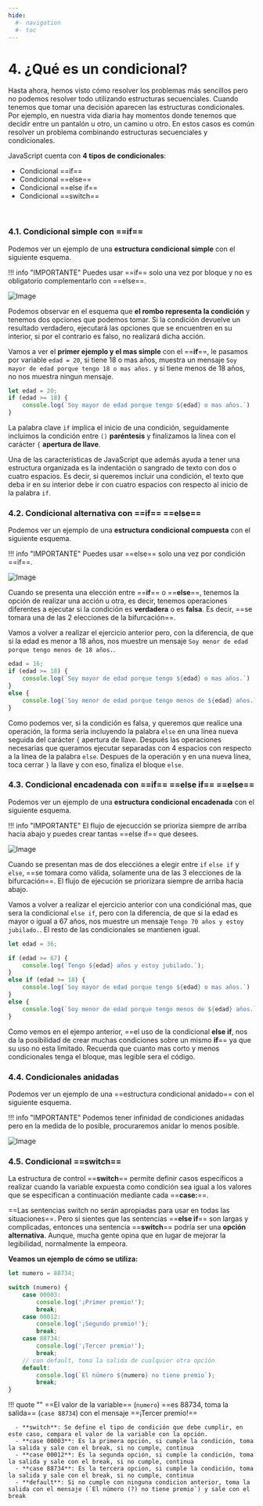 ```yaml
---
hide:
  #- navigation
  #- toc
---
```


# 4. ¿Qué es un condicional?
Hasta ahora, hemos visto cómo resolver los problemas más sencillos pero no podemos resolver todo utilizando estructuras secuenciales. Cuando tenemos que tomar una decisión aparecen las estructuras condicionales. Por ejemplo, en nuestra vida diaria hay momentos donde tenemos que decidir entre un pantalón u otro, un camino u otro. En estos casos es común resolver un problema combinando estructuras secuenciales y condicionales.

JavaScript cuenta con **4 tipos de condicionales**:

  - Condicional ==if==
  - Condicional ==else==
  - Condicional ==else if==
  - Condicional ==switch==
<br>

### 4.1. Condicional simple con ==if==
Podemos ver un ejemplo de una **estructura condicional simple** con el siguiente esquema.

!!! info "IMPORTANTE"
    Puedes usar ==if== solo una vez por bloque y no es obligatorio complementarlo con ==else==.

![Image](../../../assets/images/devcamp/checkpoint-07/estructura-simple.png)
<br>

Podemos observar en el esquema que **el rombo representa la condición** y tenemos dos opciones que podemos tomar. Si la condición devuelve un resultado verdadero, ejecutará las opciones que se encuentren en su interior, si por el contrario es falso, no realizará dicha acción.

Vamos a ver el **primer ejemplo y el mas simple** con el ==**if**==, le pasamos por variable `edad = 20`, si tiene 18 o mas años, muestra un mensaje `Soy mayor de edad porque tengo 18 o mas años.` y si tiene menos de 18 años, no nos muestra ningun mensaje.

```js title="ejemplo.js"
let edad = 20;
if (edad >= 18) {
    console.log(`Soy mayor de edad porque tengo ${edad} o mas años.`)
}
```

La palabra clave `if` implica el inicio de una condición, seguidamente incluimos la condición entre `()` **paréntesis** y finalizamos la línea con el carácter `{` **apertura de llave**.

Una de las características de JavaScript que además ayuda a tener una estructura organizada es la indentación o sangrado de texto con dos o cuatro espacios. Es decir, si queremos incluir una condición, el texto que deba ir en su interior debe ir con cuatro espacios con respecto al inicio de la palabra `if`.

### 4.2. Condicional alternativa con ==if== ==else==
Podemos ver un ejemplo de una **estructura condicional compuesta** con el siguiente esquema.

!!! info "IMPORTANTE"
    Puedes usar ==else== solo una vez por condición ==if==.

![Image](../../../assets/images/devcamp/checkpoint-07/estructura-compuesta.png)
<br>

Cuando se presenta una elección entre ==**if**== o ==**else**==, tenemos la opción de realizar una acción u otra, es decir, tenemos operaciones diferentes a ejecutar si la condición es **verdadera** o es **falsa**. Es decir, ==se tomara una de las 2 elecciones de la bifurcación==.

Vamos a volver a realizar el ejercicio anterior pero, con la diferencia, de que si la edad es menor a 18 años, nos muestre un mensaje `Soy menor de edad porque tengo menos de 18 años.`.

```js title="ejemplo.js"
edad = 16;
if (edad >= 18) {
    console.log(`Soy mayor de edad porque tengo ${edad} o mas años.`)
}
else {
    console.log(`Soy menor de edad porque tengo menos de ${edad} años.`);
}
```

Como podemos ver, si la condición es falsa, y queremos que realice una operación, la forma sería incluyendo la palabra `else` en una línea nueva seguida del carácter `{` apertura de llave. Después las operaciones necesarias que queramos ejecutar separadas con 4 espacios con respecto a la línea de la palabra `else`. Despues de la operación y en una nueva línea, toca cerrar `}` la llave y con eso, finaliza el bloque `else`.

### 4.3. Condicional encadenada con ==if== ==else if== ==else==
Podemos ver un ejemplo de una **estructura condicional encadenada** con el siguiente esquema.

!!! info "IMPORTANTE"
    El flujo de ejecucción se prioriza siempre de arriba hacia abajo y puedes crear tantas ==else if== que desees.

![Image](../../../assets/images/devcamp/checkpoint-07/estructura-encadenada.png)
<br>

Cuando se presentan mas de dos elecciónes a elegir entre `if` `else if` y `else`, ==se tomara como válida, solamente una de las 3 elecciones de la bifurcación==. El flujo de ejecución se priorizara siempre de arriba hacia abajo.

Vamos a volver a realizar el ejercicio anterior con una condiciónal mas, que sera la condicional `else if`, pero con la diferencia, de que si la edad es mayor o igual a 67 años, nos muestre un mensaje `Tengo 70 años y estoy jubilado.`. El resto de las condicionales se mantienen igual.

```js title="ejemplo.js"
let edad = 36;

if (edad >= 67) {
    console.log(`Tengo ${edad} años y estoy jubilado.`);
}
else if (edad >= 18) {
    console.log(`Soy mayor de edad porque tengo ${edad} o mas años.`)
}
else {
    console.log(`Soy menor de edad porque tengo menos de ${edad} años.`);
}
```

Como vemos en el ejempo anterior, ==el uso de la condicional **else if**, nos da la posibilidad de crear muchas condiciones sobre un mismo **if**== ya que su uso no esta limitado. Recuerda que cuanto mas corto y menos condicionales tenga el bloque, mas legible sera el código.

### 4.4. Condicionales anidadas
Podemos ver un ejemplo de una ==estructura condicional anidado== con el siguiente esquema.

!!! info "IMPORTANTE"
    Podemos tener infinidad de condiciones anidadas pero en la medida de lo posible, procuraremos anidar lo menos posible.

![Image](../../../assets/images/devcamp/checkpoint-07/estructura-anidada.png)
<br>

### 4.5. Condicional ==switch==
La estructura de control ==**switch**== permite definir casos específicos a realizar cuando la variable expuesta como condición sea igual a los valores que se especifican a continuación mediante cada ==**case:**==.

==Las sentencias switch no serán apropiadas para usar en todas las situaciones==. Pero si sientes que las sentencias ==**else if**== son largas y complicadas, entonces una sentencia ==**switch**== podría ser una **opción alternativa**. Aunque, mucha gente opina que en lugar de mejorar la legibilidad, normalmente la empeora.

**Veamos un ejemplo de cómo se utiliza:**

```js title="ejemplo.js"
let numero = 88734;

switch (numero) {
    case 00003:
        console.log('¡Primer premio!');
        break;
    case 00012:
        console.log('¡Segundo premio!');
        break;
    case 88734:
        console.log('¡Tercer premio!');
        break;
    // con default, toma la salida de cualquier otra opción
    default:
        console.log(`El número ${numero} no tiene premio`);
        break;
}
```

!!! quote ""
    ==El valor de la variable== (`numero`) ==es 88734, toma la salida== (`case 88734`) con el mensaje ==¡Tercer premio!==

      - **switch**: Se define el tipo de condición que debe cumplir, en este caso, compara el valor de la variable con la opción.
      - **case 00003**: Es la primera opción, si cumple la condición, toma la salida y sale con el break, si no cumple, continua
      - **case 00012**: Es la segunda opción, si cumple la condición, toma la salida y sale con el break, si no cumple, continua
      - **case 88734**: Es la tercera opcion, si cumple la condición, toma la salida y sale con el break, si no cumple, continua
      - **default**: Si no cumple con ninguna condicion anterior, toma la salida con el mensaje (`El número (?) no tiene premio`) y sale con el break
<br>
<br>
